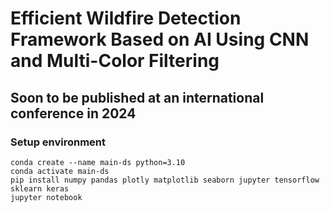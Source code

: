 # Efficient Wildfire Detection Framework Based on AI Using CNN and Multi-Color Filtering
## Soon to be published at an international conference in 2024

### Setup environment
```
conda create --name main-ds python=3.10
conda activate main-ds
pip install numpy pandas plotly matplotlib seaborn jupyter tensorflow sklearn keras 
jupyter notebook
```
